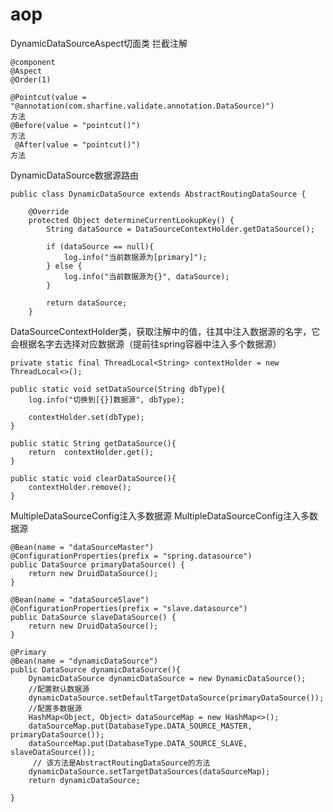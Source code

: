 # aop
DynamicDataSourceAspect切面类   拦截注解

    @component
    @Aspect
    @Order(1)
    
    @Pointcut(value = "@annotation(com.sharfine.validate.annotation.DataSource)")
    方法
    @Before(value = "pointcut()")
    方法
     @After(value = "pointcut()")
    方法
    

DynamicDataSource数据源路由

    public class DynamicDataSource extends AbstractRoutingDataSource {
        
        @Override
        protected Object determineCurrentLookupKey() {
            String dataSource = DataSourceContextHolder.getDataSource();
    
            if (dataSource == null){
                log.info("当前数据源为[primary]");
            } else {
                log.info("当前数据源为{}", dataSource);
            }
    
            return dataSource;
        }





DataSourceContextHolder类，获取注解中的值，往其中注入数据源的名字，它会根据名字去选择对应数据源（提前往spring容器中注入多个数据源）

    private static final ThreadLocal<String> contextHolder = new ThreadLocal<>();
    
    public static void setDataSource(String dbType){
        log.info("切换到[{}]数据源", dbType);
    
        contextHolder.set(dbType);
    }
    
    public static String getDataSource(){
        return  contextHolder.get();
    }
    
    public static void clearDataSource(){
        contextHolder.remove();
    }

MultipleDataSourceConfig注入多数据源
MultipleDataSourceConfig注入多数据源

    @Bean(name = "dataSourceMaster")
    @ConfigurationProperties(prefix = "spring.datasource")
    public DataSource primaryDataSource() {
        return new DruidDataSource();
    }
    
    @Bean(name = "dataSourceSlave")
    @ConfigurationProperties(prefix = "slave.datasource")
    public DataSource slaveDataSource() {
        return new DruidDataSource();
    }
    
    @Primary
    @Bean(name = "dynamicDataSource")
    public DataSource dynamicDataSource(){
        DynamicDataSource dynamicDataSource = new DynamicDataSource();
        //配置默认数据源
        dynamicDataSource.setDefaultTargetDataSource(primaryDataSource());
        //配置多数据源
        HashMap<Object, Object> dataSourceMap = new HashMap<>();
        dataSourceMap.put(DatabaseType.DATA_SOURCE_MASTER, primaryDataSource());
        dataSourceMap.put(DatabaseType.DATA_SOURCE_SLAVE, slaveDataSource());
         // 该方法是AbstractRoutingDataSource的方法
        dynamicDataSource.setTargetDataSources(dataSourceMap);
        return dynamicDataSource;
    
    }
